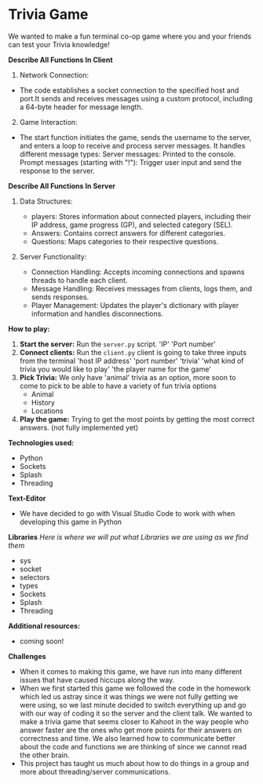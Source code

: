# Trivia Game 

We wanted to make a fun terminal co-op game where you and your friends can test your Trivia knowledge!

**Describe All Functions In Client**
1. Network Connection:
 * The code establishes a socket connection to the specified host and port.It sends and receives messages using a custom protocol, including a 64-byte header for message length.
2. Game Interaction:
* The start function initiates the game, sends the username to the server, and enters a loop to receive and process server messages. It handles different message types:
        Server messages: Printed to the console.
        Prompt messages (starting with "!"): Trigger user input and send the response to the server.


**Describe All Functions In Server**
1. Data Structures:
   * players: Stores information about connected players, including their IP address, game progress (GP), and selected category (SEL).
   * Answers: Contains correct answers for different categories.
   * Questions: Maps categories to their respective questions.

2. Server Functionality:
   * Connection Handling: Accepts incoming connections and spawns threads to handle each client.
    * Message Handling: Receives messages from clients, logs them, and sends responses.
    * Player Management: Updates the player's dictionary with player information and handles disconnections.

**How to play:**
1. **Start the server:** Run the `server.py` script. 'IP' 'Port number'
2. **Connect clients:** Run the `client.py` client is going to take three inputs from the terminal 'host IP address' 'port number' 'trivia' 'what kind of trivia you would like to play' 'the player name for the game'
3. **Pick Trivia:** We only have 'animal' trivia as an option, more soon to come to pick to be able to have a variety of fun trivia options
   * Animal
   * History
   * Locations
4. **Play the game:** Trying to get the most points by getting the most correct answers.  (not fully implemented yet)


**Technologies used:**
* Python 
* Sockets
* Splash
* Threading

**Text-Editor**
* We have decided to go with Visual Studio Code to work with when developing this game in Python

**Libraries**
*Here is where we will put what Libraries we are using as we find them*
*  sys
* socket
* selectors
* types
* Sockets
* Splash
* Threading

**Additional resources:**
* coming soon!

**Challenges**
* When it comes to making this game, we have run into many different issues that have caused hiccups along the way.
* When we first started this game we followed the code in the homework which led us astray since it was things we were not fully getting we were using, so we last minute decided to switch everything up and go with our way of coding it so the server and the client talk. We wanted to make a trivia game that seems closer to Kahoot in the way people who answer faster are the ones who get more points for their answers on correctness and time. We also learned how to communicate better about the code and functions we are thinking of since we cannot read the other brain.
* This project has taught us much about how to do things in a group and more about threading/server communications. 
